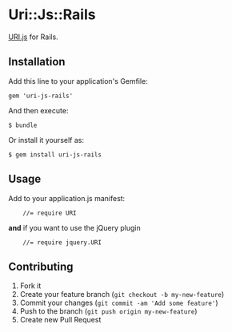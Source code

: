 # Uri::Js::Rails

[URI.js](https://github.com/medialize/URI.js) for Rails.

## Installation

Add this line to your application's Gemfile:

    gem 'uri-js-rails'

And then execute:

    $ bundle

Or install it yourself as:

    $ gem install uri-js-rails

## Usage

Add to your application.js manifest:

		//= require URI

**and** if you want to use the jQuery plugin

		//= require jquery.URI


## Contributing

1. Fork it
2. Create your feature branch (`git checkout -b my-new-feature`)
3. Commit your changes (`git commit -am 'Add some feature'`)
4. Push to the branch (`git push origin my-new-feature`)
5. Create new Pull Request
